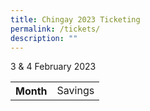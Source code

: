 ```yaml
---
title: Chingay 2023 Ticketing
permalink: /tickets/
description: ""
---
```

<div><img src=""></div>
<div> 3 & 4 February 2023</div>

<table border="0">
<tr>
    <th>Month</th>
    <td>Savings</td>
 </tr>
 </table>